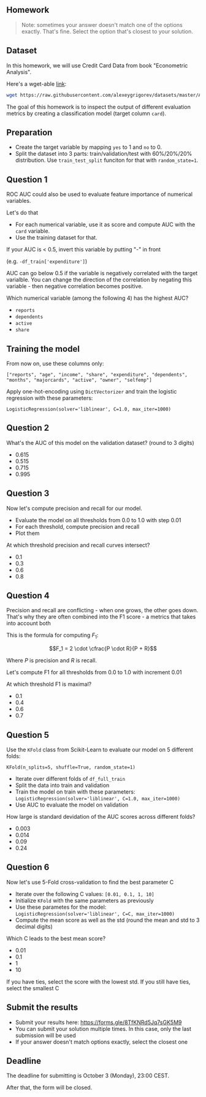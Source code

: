 ## Homework

> Note: sometimes your answer doesn't match one of the options exactly. That's fine. 
Select the option that's closest to your solution.


## Dataset

In this homework, we will use Credit Card Data from book "Econometric Analysis".

Here's a wget-able [link](https://raw.githubusercontent.com/alexeygrigorev/datasets/master/AER_credit_card_data.csv):

```bash
wget https://raw.githubusercontent.com/alexeygrigorev/datasets/master/AER_credit_card_data.csv
```
The goal of this homework is to inspect the output of different evaluation metrics by creating a classification model (target column `card`). 


## Preparation

* Create the target variable by mapping `yes` to 1 and `no` to 0. 
* Split the dataset into 3 parts: train/validation/test with 60%/20%/20% distribution. Use `train_test_split` funciton for that with `random_state=1`.


## Question 1

ROC AUC could also be used to evaluate feature importance of numerical variables. 

Let's do that

* For each numerical variable, use it as score and compute AUC with the `card` variable.
* Use the training dataset for that.

If your AUC is < 0.5, invert this variable by putting "-" in front

(e.g. `-df_train['expenditure']`)

AUC can go below 0.5 if the variable is negatively correlated with the target varialble. You can change the direction of the correlation by negating this variable - then negative correlation becomes positive.

Which numerical variable (among the following 4) has the highest AUC?

- `reports`
- `dependents`
- `active`
- `share`


## Training the model

From now on, use these columns only:

```
["reports", "age", "income", "share", "expenditure", "dependents", "months", "majorcards", "active", "owner", "selfemp"]
```

Apply one-hot-encoding using `DictVectorizer` and train the logistic regression with these parameters:

```
LogisticRegression(solver='liblinear', C=1.0, max_iter=1000)
```


## Question 2

What's the AUC of this model on the validation dataset? (round to 3 digits)

- 0.615
- 0.515
- 0.715
- 0.995


## Question 3

Now let's compute precision and recall for our model.

* Evaluate the model on all thresholds from 0.0 to 1.0 with step 0.01
* For each threshold, compute precision and recall
* Plot them


At which threshold precision and recall curves intersect?

* 0.1
* 0.3
* 0.6
* 0.8


## Question 4

Precision and recall are conflicting - when one grows, the other goes down. That's why they are often combined into the F1 score - a metrics that takes into account both

This is the formula for computing $F_1$:

$$F_1 = 2 \cdot \cfrac{P \cdot R}{P + R}$$

Where $P$ is precision and $R$ is recall.

Let's compute F1 for all thresholds from 0.0 to 1.0 with increment 0.01

At which threshold F1 is maximal?

- 0.1
- 0.4
- 0.6
- 0.7


## Question 5

Use the `KFold` class from Scikit-Learn to evaluate our model on 5 different folds:

```
KFold(n_splits=5, shuffle=True, random_state=1)
```

* Iterate over different folds of `df_full_train`
* Split the data into train and validation
* Train the model on train with these parameters: `LogisticRegression(solver='liblinear', C=1.0, max_iter=1000)`
* Use AUC to evaluate the model on validation


How large is standard devidation of the AUC scores across different folds?

- 0.003
- 0.014
- 0.09
- 0.24


## Question 6

Now let's use 5-Fold cross-validation to find the best parameter C

* Iterate over the following C values: `[0.01, 0.1, 1, 10]`
* Initialize `KFold` with the same parameters as previously
* Use these parametes for the model: `LogisticRegression(solver='liblinear', C=C, max_iter=1000)`
* Compute the mean score as well as the std (round the mean and std to 3 decimal digits)


Which C leads to the best mean score?

- 0.01
- 0.1
- 1
- 10

If you have ties, select the score with the lowest std. If you still have ties, select the smallest C


## Submit the results

* Submit your results here: https://forms.gle/8TfKNRd5Jq7sGK5M9
* You can submit your solution multiple times. In this case, only the last submission will be used 
* If your answer doesn't match options exactly, select the closest one


## Deadline

The deadline for submitting is October 3 (Monday), 23:00 CEST.

After that, the form will be closed.
